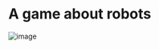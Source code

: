 # A game about robots
![image](https://github.com/user-attachments/assets/626bd842-6ede-4c65-985d-fdc886e81552)

